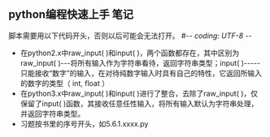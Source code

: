 ## python编程快速上手 笔记
脚本需要用以下代码开头，否则以后可能会无法打开。
 \#-*- coding: UTF-8 -*-

- 在python2.x中raw_input( )和input( )，两个函数都存在，其中区别为raw_input( )---将所有输入作为字符串看待，返回字符串类型；input( )-----只能接收“数字”的输入，在对待纯数字输入时具有自己的特性，它返回所输入的数字的类型（ int, float ）
- 在python3.x中raw_input( )和input( )进行了整合，去除了raw_input( )，仅保留了input( )函数，其接收任意任性输入，将所有输入默认为字符串处理，并返回字符串类型。
- 习题按书里的序号开头，如5.6.1.xxxx.py
